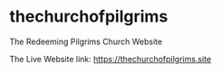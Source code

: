 # thechurchofpilgrims
The Redeeming Pilgrims Church Website



The Live Website link: https://thechurchofpilgrims.site
